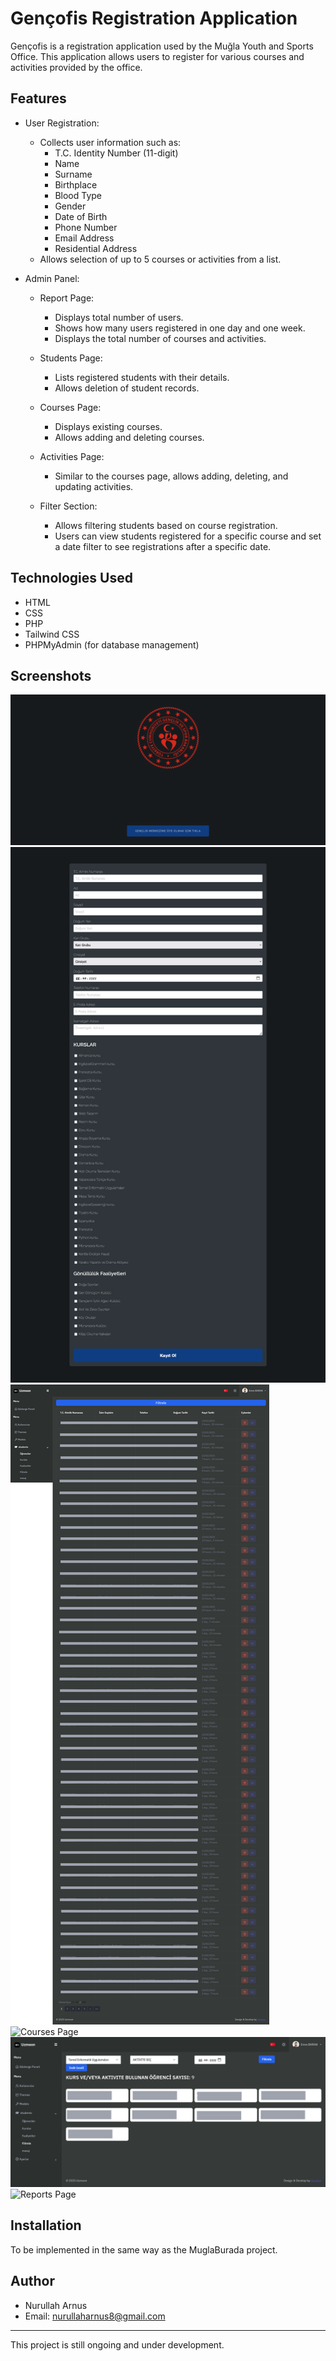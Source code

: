 # Gençofis Registration Application

Gençofis is a registration application used by the Muğla Youth and Sports Office. This application allows users to register for various courses and activities provided by the office.

## Features

- User Registration:
  - Collects user information such as:
    - T.C. Identity Number (11-digit)
    - Name
    - Surname
    - Birthplace
    - Blood Type
    - Gender
    - Date of Birth
    - Phone Number
    - Email Address
    - Residential Address
  - Allows selection of up to 5 courses or activities from a list.

- Admin Panel:
  - Report Page:
    - Displays total number of users.
    - Shows how many users registered in one day and one week.
    - Displays the total number of courses and activities.

  - Students Page:
    - Lists registered students with their details.
    - Allows deletion of student records.

  - Courses Page:
    - Displays existing courses.
    - Allows adding and deleting courses.

  - Activities Page:
    - Similar to the courses page, allows adding, deleting, and updating activities.

  - Filter Section:
    - Allows filtering students based on course registration.
    - Users can view students registered for a specific course and set a date filter to see registrations after a specific date.

## Technologies Used

- HTML
- CSS
- PHP
- Tailwind CSS
- PHPMyAdmin (for database management)

## Screenshots

![Home Page](screenshots/home-page.png)
![Registration Screen](screenshots/registration-screen.png)
![Students Page](screenshots/admin-panel/students-page.png)
![Courses Page](screenshots/admin-panel/courses-page.png)
![Filtering Page](screenshots/admin-panel/filter-page.png)
![Reports Page](screenshots/admin-panel/reports-page.png)

## Installation

To be implemented in the same way as the MuglaBurada project.

## Author

- Nurullah Arnus
- Email: nurullaharnus8@gmail.com

---

This project is still ongoing and under development.
